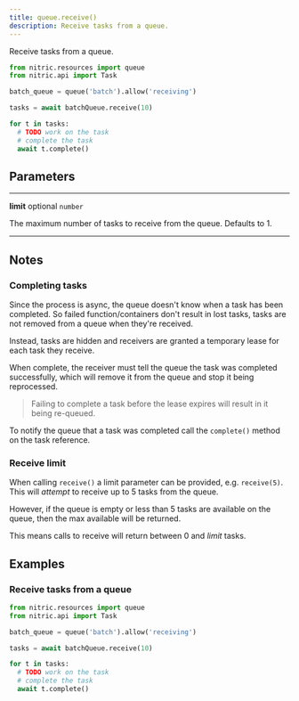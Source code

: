 ```yaml
---
title: queue.receive()
description: Receive tasks from a queue.
---
```


Receive tasks from a queue.

```python
from nitric.resources import queue
from nitric.api import Task

batch_queue = queue('batch').allow('receiving')

tasks = await batchQueue.receive(10)

for t in tasks:
  # TODO work on the task
  # complete the task
  await t.complete()
```

## Parameters

---

**limit** optional `number`

The maximum number of tasks to receive from the queue. Defaults to 1.

---

## Notes

### Completing tasks

Since the process is async, the queue doesn't know when a task has been completed. So failed function/containers don't result in lost tasks, tasks are not removed from a queue when they're received.

Instead, tasks are hidden and receivers are granted a temporary lease for each task they receive.

When complete, the receiver must tell the queue the task was completed successfully, which will remove it from the queue and stop it being reprocessed.

> Failing to complete a task before the lease expires will result in it being re-queued.

To notify the queue that a task was completed call the `complete()` method on the task reference.

### Receive limit

When calling `receive()` a limit parameter can be provided, e.g. `receive(5)`. This will _attempt_ to receive up to 5 tasks from the queue.

However, if the queue is empty or less than 5 tasks are available on the queue, then the max available will be returned.

This means calls to receive will return between 0 and _limit_ tasks.

## Examples

### Receive tasks from a queue

```python
from nitric.resources import queue
from nitric.api import Task

batch_queue = queue('batch').allow('receiving')

tasks = await batchQueue.receive(10)

for t in tasks:
  # TODO work on the task
  # complete the task
  await t.complete()
```
